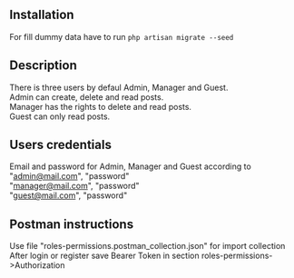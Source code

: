 
## Installation

For fill dummy data have to run ```php artisan migrate --seed```

## Description

There is three users by defaul Admin, Manager and Guest.<br />
Admin can create, delete and read posts.<br />
Manager has the rights to delete and read posts.<br />
Guest can only read posts.<br />

## Users credentials
Email and password for Admin, Manager and Guest according to<br />
"admin@mail.com", "password"<br />
"manager@mail.com", "password"<br />
"guest@mail.com", "password"<br />

## Postman instructions
Use file "roles-permissions.postman_collection.json" for import collection<br />
After login or register save Bearer Token in section roles-permissions->Authorization